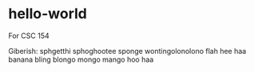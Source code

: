 # hello-world
For CSC 154

Giberish:
sphgetthi sphoghootee sponge wontingolonolono flah hee haa banana bling blongo mongo mango hoo haa
